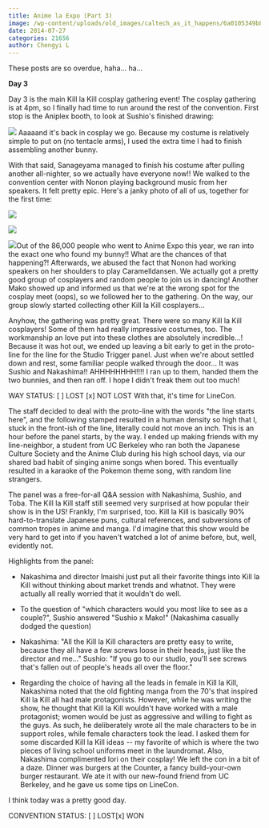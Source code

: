 ```yaml
---
title: Anime la Expo (Part 3)
image: /wp-content/uploads/old_images/caltech_as_it_happens/6a0105349b8251970b01a73df28c97970d.jpg
date: 2014-07-27
categories: 21656
author: Chengyi L
---
```



These posts are so overdue, haha... ha...

**Day 3**

Day 3 is the main Kill la Kill cosplay gathering event! The cosplay gathering is at 4pm, so I finally had time to run around the rest of the convention. First stop is the Aniplex booth, to look at Sushio's finished drawing:

![](/old_images/6a0105349b8251970b01a73df320cd970d.png)
Aaaaand it's back in cosplay we go. Because my costume is relatively simple to put on (no tentacle arms), I used the extra time I had to finish assembling another bunny.

With that said, Sanageyama managed to finish his costume after pulling another all-nighter, so we actually have everyone now!! We walked to the convention center with Nonon playing background music from her speakers. It felt pretty epic. Here's a janky photo of all of us, together for the first time:


![](/old_images/caltech_as_it_happens/6a0105349b8251970b01a73df32224970d.jpg)

![](/old_images/caltech_as_it_happens/6a0105349b8251970b01a73df3227e970d.png)

![](/old_images/caltech_as_it_happens/6a0105349b8251970b01a511e7de7c970c.png)Out of the 86,000 people who went to Anime Expo this year, we ran into the exact one who found my bunny!! What are the chances of that happening?! 
Afterwards, we abused the fact that Nonon had working speakers on her shoulders to play Caramelldansen. We actually got a pretty good group of cosplayers and random people to join us in dancing! Another Mako showed up and informed us that we're at the wrong spot for the cosplay meet (oops), so we followed her to the gathering. On the way, our group slowly started collecting other Kill la Kill cosplayers...

Anyhow, the gathering was pretty great. There were so many Kill la Kill cosplayers! Some of them had really impressive costumes, too. The workmanship an love put into these clothes are absolutely incredible...!
Because it was hot out, we ended up leaving a bit early to get in the proto-line for the line for the Studio Trigger panel. Just when we're about settled down and rest, some familiar people walked through the door... It was Sushio and Nakashima!! AHHHHHHHH!!!! I ran up to them, handed them the two bunnies, and then ran off. I hope I didn't freak them out too much!

WAY STATUS:
[ ] LOST
[x] NOT LOST
With that, it's time for LineCon.

The staff decided to deal with the proto-line with the words "the line starts here", and the following stamped resulted in a human density so high that I, stuck in the front-ish of the line, literally could not move an inch. This is an hour before the panel starts, by the way. I ended up making friends with my line-neighbor, a student from UC Berkeley who ran both the Japanese Culture Society and the Anime Club during his high school days, via our shared bad habit of singing anime songs when bored. This eventually resulted in a karaoke of the Pokemon theme song, with random line strangers.

The panel was a free-for-all Q&amp;A session with Nakashima, Sushio, and Toba. The Kill la Kill staff still seemed very surprised at how popular their show is in the US! Frankly, I'm surprised, too. Kill la Kill is basically 90% hard-to-translate Japanese puns, cultural references, and subversions of common tropes in anime and manga. I'd imagine that this show would be very hard to get into if you haven't watched a lot of anime before, but, well, evidently not.

Highlights from the panel:
- Nakashima and director Imaishi just put all their favorite things into Kill la Kill without thinking about market trends and whatnot. They were actually all really worried that it wouldn't do well.

- To the question of "which characters would you most like to see as a couple?", Sushio answered "Sushio x Mako!" (Nakashima casually dodged the question)
- Nakashima: "All the Kill la Kill characters are pretty easy to write, because they all have a few screws loose in their heads, just like the director and me..." Sushio: "If you go to our studio, you'll see screws that's fallen out of people's heads all over the floor."
- Regarding the choice of having all the leads in female in Kill la Kill, Nakashima noted that the old fighting manga from the 70's that inspired Kill la Kill all had male protagonists. However, while he was writing the show, he thought that Kill la Kill wouldn't have worked with a male protagonist; women would be just as aggressive and willing to fight as the guys. As such, he deliberately wrote all the male characters to be in support roles, while female characters took the lead.  I asked them for some discarded Kill la Kill ideas -- my favorite of which is where the two pieces of living school uniforms meet in the laundromat. Also, Nakashima complimented Iori on their cosplay! We left the con in a bit of a daze. Dinner was burgers at the Counter, a fancy build-your-own burger restaurant. We ate it with our new-found friend from UC Berkeley, and he gave us some tips on LineCon.

I think today was a pretty good day.

CONVENTION STATUS:
[ ] LOST[x] WON
